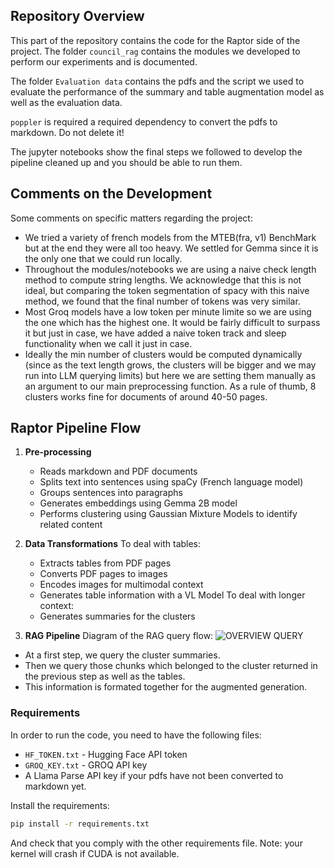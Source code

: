 ## Repository Overview

This part of the repository contains the code for the Raptor side of the project.
The folder `council_rag` contains the modules we developed to perform our experiments and is documented.

The folder `Evaluation data` contains the pdfs and the script we used to evaluate the performance of the summary and table augmentation model as well as the evaluation data.

`poppler` is required a required dependency to convert the pdfs to markdown. Do not delete it!

The jupyter notebooks show the final steps we followed to develop the pipeline cleaned up and you should be able to run them.

## Comments on the Development

Some comments on specific matters regarding the project:

   - We tried a variety of french models from the MTEB(fra, v1) BenchMark but at the end they were all too heavy. We settled for Gemma since it is the only one that we could run locally.
   - Throughout the modules/notebooks we are using a naive check length method to compute string lengths. We acknowledge that this is not ideal, but comparing the token segmentation of spacy with this naive method, we found that the final number of tokens was very similar.
   - Most Groq models have a low token per minute limite so we are using the one which has the highest one. It would be fairly difficult to surpass it but just in case, we have added a naive token track and sleep functionality when we call it just in case.
   - Ideally the min number of clusters would be computed dynamically (since as the text length grows, the clusters will be bigger and we may run into LLM querying limits) but here we are setting them manually as an argument to our main preprocessing function. As a rule of thumb, 8 clusters works fine for documents of around 40-50 pages. 

## Raptor Pipeline Flow

1. **Pre-processing**
   - Reads markdown and PDF documents
   - Splits text into sentences using spaCy (French language model)
   - Groups sentences into paragraphs
   - Generates embeddings using Gemma 2B model
   - Performs clustering using Gaussian Mixture Models to identify related content

2. **Data Transformations**
To deal with tables:
   - Extracts tables from PDF pages
   - Converts PDF pages to images
   - Encodes images for multimodal context
   - Generates table information with a VL Model
To deal with longer context:
   - Generates summaries for the clusters

3. **RAG Pipeline**
Diagram of the RAG query flow:
![OVERVIEW QUERY](https://github.com/user-attachments/assets/a559f7e0-62db-455f-859f-86b27a53eb10)

- At a first step, we query the cluster summaries.
- Then we query those chunks which belonged to the cluster returned in the previous step as well as the tables.
- This information is formated together for the augmented generation.


### Requirements

In order to run the code, you need to have the following files:
- `HF_TOKEN.txt` - Hugging Face API token
- `GROQ_KEY.txt` - GROQ API key
- A Llama Parse API key if your pdfs have not been converted to markdown yet.

Install the requirements:
```bash
pip install -r requirements.txt
```
And check that you comply with the other requirements file. Note: your kernel will crash if CUDA is not available.
